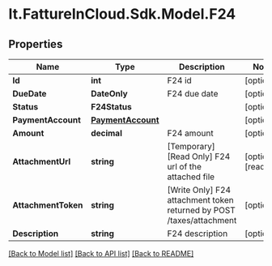 # It.FattureInCloud.Sdk.Model.F24

## Properties

Name | Type | Description | Notes
------------ | ------------- | ------------- | -------------
**Id** | **int** | F24 id | [optional] 
**DueDate** | **DateOnly** | F24 due date | [optional] 
**Status** | **F24Status** |  | [optional] 
**PaymentAccount** | [**PaymentAccount**](PaymentAccount.md) |  | [optional] 
**Amount** | **decimal** | F24 amount | [optional] 
**AttachmentUrl** | **string** | [Temporary] [Read Only] F24 url of the attached file | [optional] [readonly] 
**AttachmentToken** | **string** | [Write Only]  F24 attachment token returned by POST /taxes/attachment | [optional] 
**Description** | **string** | F24 description | [optional] 

[[Back to Model list]](../../README.md#documentation-for-models) [[Back to API list]](../../README.md#documentation-for-api-endpoints) [[Back to README]](../../README.md)

